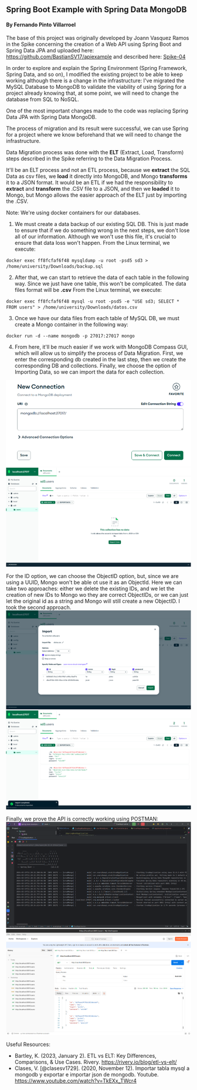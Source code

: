 ## Spring Boot Example with Spring Data MongoDB

#### By Fernando Pinto Villarroel

The base of this project was originally developed by Joann Vasquez Ramos in the Spike concerning the
creation of a Web API using Spring Boot and Spring Data JPA and uploaded
here: https://github.com/BastianSV17/apiexample and described here: [Spike-04](https://gitlab.com/jala-university1/cohort-1/software-development-3-es/secci-n-b/capstone/sabrozitos/users-api/-/issues/17) 

In order to explore and explain the Spring Environment (Spring Framework, Spring Data, and so on),
I modified the existing project to be able to keep working although there is a change
in the infrastructure: I've migrated the MySQL Database to MongoDB to validate the viability
of using Spring for a project already knowing that, at some point, we will need to change the
database from SQL to NoSQL.

One of the most important changes made to the code was replacing Spring Data JPA with Spring Data
MongoDB.

The process of migration and its result were successful, we can use Spring for a project where we
know beforehand
that we will need to change the infrastructure.

Data Migration process was done with the **ELT** (Extract, Load, Transform) steps described in
the Spike referring to the Data Migration Process.

It'll be an ELT process and not an ETL process, because we **extract** the
SQL Data as csv files, we **load** it directly into MongoDB, and Mongo **transforms** it to a JSON
format.
It would be an ETL if we had the responsibility to **extract** and **transform** the .CSV file to a
JSON, and then
we **loaded** it to Mongo, but Mongo allows the easier approach of the ELT just by importing the
.CSV.

Note: We're using docker containers for our databases.

1. We must create a data backup of our existing SQL DB. This is just made to ensure that if we do
   something
   wrong in the next steps, we don't lose all of our information. Although we won't use this file,
   it's crucial to ensure that data loss won't happen.
   From the Linux terminal, we execute:

```
docker exec ff8fcfaf6f48 mysqldump -u root -psd5 sd3 > /home/university/Downloads/backup.sql
```

2. After that, we can start to retrieve the data of each table in the following way. Since we just
   have one table, this won't be complicated. The data files format will be **.csv**
   From the Linux terminal, we execute:

```
docker exec ff8fcfaf6f48 mysql -u root -psd5 -e "USE sd3; SELECT * FROM users" > /home/university/Downloads/datos.csv
```

3. Once we have our data files from each table of MySQL DB, we must create a Mongo container in the
   following way:

```
docker run -d --name mongodb -p 27017:27017 mongo
```

4. From here, it'll be much easier if we work with MongoDB Compass GUI, which will allow us to
   simplify the process of Data Migration. First, we enter the corresponding db created in the last
   step, then we create the corresponding DB and collections. Finally, we choose the option of
   Importing Data, so we can import the data for each collection.

![MongoDBConnectionPage.png](images%2FMongoDBConnectionPage.png)
![MongoDBUsersCollection.png](images%2FMongoDBUsersCollection.png)

For the ID option, we can choose the ObjectID option, but, since we are using a UUID, Mongo won't
be able ot use it as an ObjectId. Here we can take two approaches: either we delete the existing
IDs,
and we let the creation of new IDs to Mongo wo they are correct ObjectIDs, or we can just let the
original id as a string and Mongo will still create a new ObjectID. I took the second approach.
![DataImportingMongoDB.png](images%2FDataImportingMongoDB.png)
![ImportCompletedMongo.png](images%2FImportCompletedMongo.png)

Finally, we prove the API is correctly working using POSTMAN:
![APIWorkingMongo.png](images%2FAPIWorkingMongo.png)
![PostmanWorkingMongo.png](images%2FPostmanWorkingMongo.png)

Useful Resources:

- Bartley, K. (2023, January 2). ETL vs ELT: Key Differences, Comparisons, & Use Cases.
  Rivery. https://rivery.io/blog/etl-vs-elt/
- Clases, V. [@clasesv1729]. (2020, November 12). Importar tabla mysql a mongodb y exportar e
  importar json de mongodb. Youtube. https://www.youtube.com/watch?v=TkEXx_TWcr4

